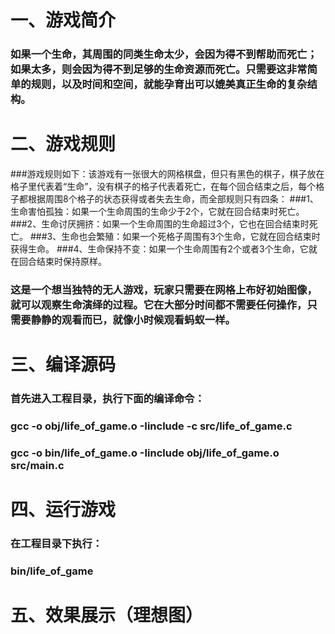 # 一、游戏简介 
### 如果一个生命，其周围的同类生命太少，会因为得不到帮助而死亡；如果太多，则会因为得不到足够的生命资源而死亡。只需要这非常简单的规则，以及时间和空间，就能孕育出可以媲美真正生命的复杂结构。

# 二、游戏规则      
###游戏规则如下：该游戏有一张很大的网格棋盘，但只有黑色的棋子，棋子放在格子里代表着“生命”，没有棋子的格子代表着死亡，在每个回合结束之后，每个格子都根据周围8个格子的状态获得或者失去生命，而全部规则只有四条：
###1、生命害怕孤独：如果一个生命周围的生命少于2个，它就在回合结束时死亡。
###2、生命讨厌拥挤：如果一个生命周围的生命超过3个，它也在回合结束时死亡。
###3、生命也会繁殖：如果一个死格子周围有3个生命，它就在回合结束时获得生命。
###4、生命保持不变：如果一个生命周围有2个或者3个生命，它就在回合结束时保持原样。

### 这是一个想当独特的无人游戏，玩家只需要在网格上布好初始图像，就可以观察生命演绎的过程。它在大部分时间都不需要任何操作，只需要静静的观看而已，就像小时候观看蚂蚁一样。

# 三、编译源码
### 首先进入工程目录，执行下面的编译命令：
### gcc -o obj/life_of_game.o -Iinclude -c src/life_of_game.c
### gcc -o bin/life_of_game.o -Iinclude obj/life_of_game.o src/main.c

# 四、运行游戏
### 在工程目录下执行：
### bin/life_of_game

# 五、效果展示（理想图）
